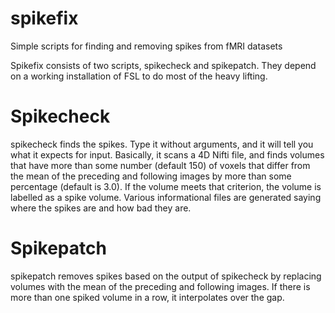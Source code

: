 # spikefix
Simple scripts for finding and removing spikes from fMRI datasets

Spikefix consists of two scripts, spikecheck and spikepatch.  They depend on a working installation of FSL to do most of the heavy lifting.

Spikecheck
==========
spikecheck finds the spikes.  Type it without arguments, and it will tell you what it expects for input.  Basically, it scans a 4D Nifti file, and finds volumes that have more than some number (default 150) of voxels that differ from the mean of the preceding and following images by more than some percentage (default is 3.0).  If the volume meets that criterion, the volume is labelled as a spike volume.  Various informational files are generated saying where the spikes are and how bad they are.

Spikepatch
=========
spikepatch removes spikes based on the output of spikecheck by replacing volumes with the mean of the preceding and following images.  If there is more than one spiked volume in a row, it interpolates over the gap.
